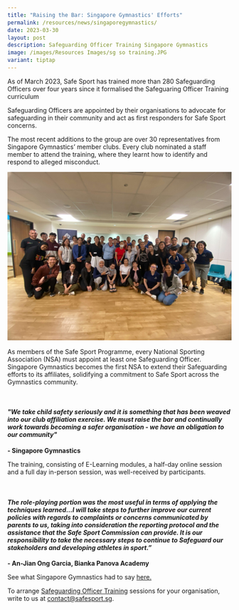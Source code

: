 ```yaml
---
title: "Raising the Bar: Singapore Gymnastics' Efforts"
permalink: /resources/news/singaporegymnastics/
date: 2023-03-30
layout: post
description: Safeguarding Officer Training Singapore Gymnastics
image: /images/Resources Images/sg so training.JPG
variant: tiptap
---
```

As of March 2023, Safe Sport has trained more than 280 Safeguarding Officers over four years since it formalised the Safeguaring Officer Training curriculum

Safeguarding Officers are appointed by their organisations to advocate for safeguarding in their community and act as first responders for Safe Sport concerns.

The most recent additions to the group are over 30 representatives from Singapore Gymnastics’ member clubs. Every club nominated a staff member to attend the training, where they learnt how to identify and respond to alleged misconduct.

![participants post for a group picture after completing the training](/images/Resources%20Images/sg%20so%20training.JPG)

As members of the Safe Sport Programme, every National Sporting Association (NSA) must appoint at least one Safeguarding Officer. Singapore Gymnastics becomes the first NSA to extend their Safeguarding efforts to its affiliates, solidifying a commitment to Safe Sport across the Gymnastics community.

<br>

<h4><i> "We take child safety seriously and it is something that has been weaved into our club affiliation exercise. We must raise the bar and continually work towards becoming a safer organisation - we have an obligation to our community" </i></h4> 
<b> - Singapore Gymnastics</b>

<br>

The training, consisting of E-Learning modules, a half-day online session and a full day in-person session, was well-received by participants. 

<br>
<h4><i>The role-playing portion was the most useful in terms of applying the techniques learned…I will take steps to further improve our current policies with regards to complaints or concerns communicated by parents to us, taking into consideration the reporting protocol and the assistance that the Safe Sport Commission can provide.  It is our responsibility to take the necessary steps to continue to Safeguard our stakeholders and developing athletes in sport.”
</i></h4> 
<b> - An-Jian Ong Garcia, Bianka Panova Academy</b>
<br>

See what Singapore Gymnastics had to say [here.](https://www.singaporegymnastics.org.sg/news/conclusion-of-safeguarding-officer-training-2023/)

To arrange [Safeguarding Officer Training](https://www.safesport.sg/training-and-education/so-training/) sessions for your organisation, write to us at contact@safesport.sg.